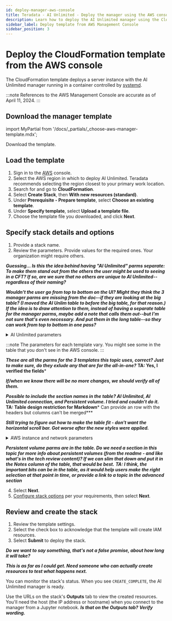 ```yaml
---
id: deploy-manager-aws-console
title: Teradata - AI Unlimited - Deploy the manager using the AWS console
description: Learn how to deploy the AI Unlimited manager using the CloudFormation template.
sidebar_label: Deploy template from AWS Management Console
sidebar_position: 3
---
```


# Deploy the CloudFormation template from the AWS console

The CloudFormation template deploys a server instance with the AI Unlimited manager running in a container controlled by [systemd](/docs/glossary.md#glo-systemd).

:::note
References to the AWS Management Console are accurate as of April 11, 2024.
:::

## Download the manager template

import MyPartial from '/docs/_partials/_choose-aws-manager-template.mdx';

<MyPartial />

Download the template.

## Load the template	

1. Sign in to the [AWS](https://aws.amazon.com) console.
2. Select the AWS region in which to deploy AI Unlimited. Teradata recommends selecting the region closest to your primary work location.
3. Search for and go to **CloudFormation**.
4. Select **Create Stack**, then **With new resources (standard)**.
5. Under **Prerequisite - Prepare template**, select **Choose an existing template**.
6. Under **Specify template**,  select **Upload a template file**.
7. Choose the template file you downloaded, and click **Next**.  

## Specify stack details and options

1. Provide a stack name.
2. Review the parameters. Provide values for the required ones. Your organization might require others.

***Guessing... Is this the idea behind having "AI Unlimited" parms separate: To make them stand out from the others the user might be used to seeing in a CFT? If so, are we sure that no others are unique to AI Unlimited--regardless of their naming?*** 

***Wouldn't the user go from top to bottom on the UI? Might they think the 3 manager parms are missing from the doc--if they are looking at the big table? (I moved the AI Unlim table to before the big table, for that reason.) If the idea is to draw attention to them, instead of having a separate table for the manager parms, maybe add a note that calls them out--but I'm not sure that's even necessary. And put them in the long table--so they can work from top to bottom in one pass?***

<details>

<summary>AI Unlimited parameters</summary>
| Parameter | Description | Required? | Default | Notes
|---------|-------------|-----------|-----------|-----------|
|AIUnlimitedHttpPort		|The port to access the AI Unlimited UI.|Required with default	|3000||
|AIUnlimitedGrpcPort		|The port to access the AI Unlimited API.|Required with default|3282||
|AIUnlimitedVersion		|The version of AI Unlimited you want to deploy.|Required with default|latest|The value is a container version tag.

</details>

:::note
The parameters for each template vary. You might see some in the table that you don't see in the AWS console.
:::

***These are all the parms for the 3 templates this topic uses, correct? Just to make sure, do they exlude any that are for the all-in-one?*** 
**TA: Yes, I verified the fields***

***If/when we know there will be no more changes, we should verify all of them.***

***Possible to include the section names in the table? AI Unlimited, AI Unlimited connection, and Persistent volume. I tried and couldn't do it.*** **TA: Table design restriction for Markdown*** Can provide an row with the headers but columns can't be merged***

***Still trying to figure out how to make the table fit - don't want the horizontal scroll bar. Got worse after the new styles were applied.***

<details>

<summary>AWS instance and network parameters</summary>
| Parameter | Description | Required? | Default | Notes
|---------|-------------|-----------|-----------|-----------|
| InstanceType | The EC2 instance type that you want to use for the service. | Required with default | t3.small | Teradata recommends using the default instance type to save costs. |
| RootVolumeSize | The size of the root disk you want to attach to the instance, in GB. | Required with default | 8 | Supports values between 8 and 1000. |
| TerminationProtection | Enable instance termination protection. | Required with default | false | |
|IamRole | Specifies whether CloudFormation should create a new IAM role or use an existing one. | Required with default | New | Supported options are: New or Existing |
|IamRoleName | The name of the IAM role to assign to the instance, either an existing IAM role or a  newly created IAM role. | Optional with default | ai-unlimited-iam-role | If naming a new IAM role, CloudFormation requires the CAPABILITY_NAMED_IAM capability. Leave this blank to use an autogenerated name. |
|IamPermissionsBoundary	| The ARN of the IAM permissions boundary to associate with the IAM role assigned to the instance. | Optional | | |
|AvailabilityZone | The availability zone to which you want to deploy the instance. |Required | |The value must match the subnet, the zone of any pre-existing volumes, and the instance type must be available in the selected zone. |
|LoadBalancing		|Specifies whether the instance is accessed via an NLB. |Required with default |NetworkLoadBalancer |Supported options are: NetworkLoadBalancer or None |
|LoadBalancerScheme	| If a load balancer is used, this field specifies whether the instance is accessible from the Internet or only from within the VPC.	|Optional with default	|Internet-facing	|The DNS name of an Internet-facing load balancer is publicly resolvable to the public IP addresses of the nodes. Therefore, Internet-facing load balancers can route requests from clients over the Internet. The nodes of an internal load balancer have only private IP addresses. The DNS name of an internal load balancer is publicly resolvable to the personal IP addresses of the nodes. Therefore, internal load balancers can route requests from clients with access to the VPC for the load balancer.|
|LoadBalancerSubnetOne | The subnet where the load balancer is hosted. The subnet determines load balancer availability zones, IP addresses, and endpoints. |Optional with default	|	| You must define a minimum of one available subnet to create a Network Load Balancer (NLB) and two subnets for an Application Load Balancer (ALB).|
| LoadBalancerSubnetTwo| The subnet where the load balancer is hosted. |Optional. This option is only available in the template with ALB.||This subnet must be in a different availability zone than the first subnet you chose.|
|HostedZoneID |	The ID that Amazon Route 53 assigned to the hosted zone when you created it.|||	Each hosted zone corresponds to a domain name, or possibly a subdomain. The hosted zone is the container for DNS records, where you configure how the world interacts with your domain, such as pointing it to an IP address with a record. On the AWS console, go to **Route 53** > **Hosted zones**. Find your registered domain name and the corresponding Hosted zone ID.|
|DnsName|	The name of the domain. For public hosted zones, this is the name you registered with your DNS registrar. | | |For information about how to specify characters other than a-z, 0-9, and - (hyphen) and how to specify internationalized domain names, see [Create Hosted Zone](https://docs.aws.amazon.com/Route53/latest/APIReference/API_CreateHostedZone.html).|
|Private	|Specifies whether the service is deployed in a private network without public IPs.|Required|false| |
|Session	|Specifies whether you can use the AWS Session Manager to access the instance.|Required|false| |
|Vpc		|The network to which you want to deploy the instance.|Required|||
|Subnet	|The subnetwork to which you want to deploy the instance.|Required||The subnet must reside in the selected availability zone.|
|KeyName		|The public/private key pair which allows you to connect securely to your instance after it launches. When you create an AWS account, this is the key pair you create in your preferred region.|Optional||Leave this field blank if you do not want to include the SSH keys.|
|AccessCIDR	|The CIDR IP address range that is permitted to access the instance. |Optional||Teradata recommends setting this value to a trusted IP range. Define at least one of AccessCIDR, PrefixList, or SecurityGroup to allow inbound traffic unless you create custom security group ingress rules.|
|PrefixList	|The prefix list that you can use to communicate with the instance. |Optional ||Define at least one of AccessCIDR, PrefixList, or SecurityGroup to allow inbound traffic unless you create custom security group ingress rules.|
|SecurityGroup	|The virtual firewall that controls inbound and outbound traffic to the instance. |Optional | |Implemented as a set of rules that specify which protocols, ports, and IP addresses or CIDR blocks are allowed to access the instance. Define at least one of AccessCIDR, PrefixList, or SecurityGroup to allow inbound traffic unless you create custom security group ingress rules.|
|UsePersistentVolume|Specifies whether you want to use persistent volume to store data.|Optional with default|None|Supported options are: new persistent volume, an existing one, or none, depending on your use case.|
|PersistentVolumeSize	|The size of the persistent volume that you can attach to the instance, in GB.|Required with default|8|Supports values between 8 and 1000|
|ExistingPersistentVolumeId		|The ID of the existing persistent volume that you can attach to the instance. |Required if UsePersistentVolume is set to Existing	||The persistent volume must be in the same availability zone as the AI Unlimited instance.|
|PersistentVolumeDeletionPolicy		|The persistent volume behavior when you delete the CloudFormations deployment.|Required with default|Delete|Supported options are: Delete, Retain, RetainExceptOnCreate, and Snapshot.|
|LatestAmiId	|The ID of the image that points to the latest version of AMI. This value is used for the SSM lookup.|Required with defaults||This deployment uses the latest ami-amazon-linux-latest/amzn2-ami-hvm-x86_64-gp2 image available. IMPORTANT: Changing this value may break the stack.

</details>

***Persistent volume parms are in the table. Do we need a section in this topic for more info about persistent volumes (from the readme - and like what's in the tech review content)? If we can slim that down and put it in the Notes column of the table, that would be best.*** ***TA: I think, the important bits can be in the table, as it would help users make the right selection at that point in time, or provide a link to a topic in the advanced section***


4. Select **Next**.
5. [Configure stack options](https://docs.aws.amazon.com/AWSCloudFormation/latest/UserGuide/cfn-console-add-tags.html) per your requirements, then select **Next**. 



## Review and create the stack

1. Review the template settings. 
2. Select the check box to acknowledge that the template will create IAM resources. 
3. Select **Submit** to deploy the stack. 

***Do we want to say something, that's not a false promise, about how long it will take?*** 

***This is as far as I could get. Need someone who can actually create resources to test what happens next.***

You can monitor the stack's status. When you see `CREATE_COMPLETE`, the AI Unlimited manager is ready. 

Use the URLs on the stack's **Outputs** tab to view the created resources. You'll need the host (the IP address or hostname) when you connect to the manager from a Jupyter notebook. ***Is that on the Outputs tab?***  ***Verify wording.*** 





